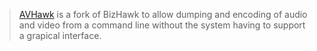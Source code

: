 > [AVHawk](https://github.com/Masterjun3/AVHawk) is a fork of BizHawk to allow dumping and encoding of audio and video from a command line without the system having to support a grapical interface.
